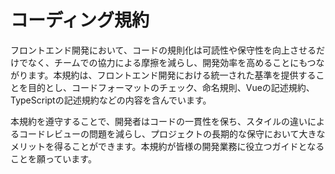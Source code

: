 # コーディング規約

フロントエンド開発において、コードの規則化は可読性や保守性を向上させるだけでなく、チームでの協力による摩擦を減らし、開発効率を高めることにもつながります。本規約は、フロントエンド開発における統一された基準を提供することを目的とし、コードフォーマットのチェック、命名規則、Vueの記述規約、TypeScriptの記述規約などの内容を含んでいます。

本規約を遵守することで、開発者はコードの一貫性を保ち、スタイルの違いによるコードレビューの問題を減らし、プロジェクトの長期的な保守において大きなメリットを得ることができます。本規約が皆様の開発業務に役立つガイドとなることを願っています。
